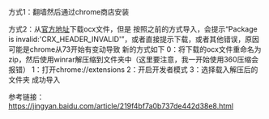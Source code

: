 方式1：翻墙然后通过chrome商店安装

方式2：从[官方地址](https://github.com/FelisCatus/SwitchyOmega/releases/download/v2.5.20/SwitchyOmega_Chromium.crx)下载ocx文件，但是
按照之前的方式导入，会提示“Package is invalid:'CRX_HEADER_INVALID'”，或者直接提示下载，或者其他错误，原因可能是chrome从73开始有变动导致
新的方式如下
0：将下载的ocx文件重命名为zip，然后使用winrar解压缩到文件夹中（这里要注意，我一开始使用360压缩会报错）
1：打开chrome://extensions
2：开启开发者模式
3：选择载入解压后的文件夹
成功导入

参考链接：
https://jingyan.baidu.com/article/219f4bf7a0b737de442d38e8.html
